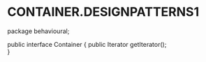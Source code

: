 # CONTAINER.DESIGNPATTERNS1
package behavioural;

public interface Container {
	 public Iterator getIterator();  
}

